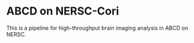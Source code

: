 # ABCD on NERSC-Cori
This is a pipeline for high-throughput brain imaging analysis in ABCD on NERSC.
